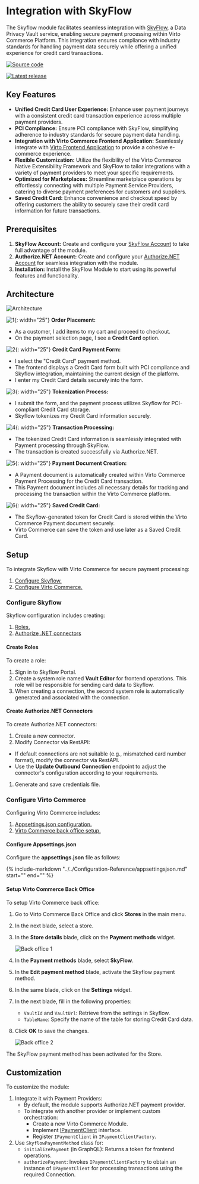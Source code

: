 # Integration with SkyFlow

The Skyflow module facilitates seamless integration with [SkyFlow](https://www.skyflow.com/), a Data Privacy Vault service, enabling secure payment processing within Virto Commerce Platform. This integration ensures compliance with industry standards for handling payment data securely while offering a unified experience for credit card transactions. 

[![Source code](media/source_code.png)](https://github.com/VirtoCommerce/vc-module-skyflow)

[![Latest release](media/latest_release.png)](https://github.com/VirtoCommerce/vc-module-skyflow/releases)

## Key Features

* **Unified Credit Card User Experience:** Enhance user payment journeys with a consistent credit card transaction experience across multiple payment providers.
* **PCI Compliance:** Ensure PCI compliance with SkyFlow, simplifying adherence to industry standards for secure payment data handling.
* **Integration with Virto Commerce Frontend Application:** Seamlessly integrate with [Virto Frontend Application](https://github.com/VirtoCommerce/vc-theme-b2b-vue) to provide a cohesive e-commerce experience.
* **Flexible Customization:** Utilize the flexibility of the Virto Commerce Native Extensibility Framework and SkyFlow to tailor integrations with a variety of payment providers to meet your specific requirements.
* **Optimized for Marketplaces:** Streamline marketplace operations by effortlessly connecting with multiple Payment Service Providers, catering to diverse payment preferences for customers and suppliers.
* **Saved Credit Card:** Enhance convenience and checkout speed by offering customers the ability to securely save their credit card information for future transactions.

## Prerequisites

1. **SkyFlow Account:** Create and configure your [SkyFlow Account](https://www.skyflow.com/) to take full advantage of the module.
2. **Authorize.NET Account:** Create and configure your [Authorize.NET Account](https://www.authorize.net/) for seamless integration with the module.
3. **Installation:** Install the SkyFlow Module to start using its powerful features and functionality.

## Architecture

![Architecture](media/architecture.png)

![1](media/1.png){: width="25"} **Order Placement:**

* As a customer, I add items to my cart and proceed to checkout.
* On the payment selection page, I see a **Credit Card** option.

![2](media/2.png){: width="25"} **Credit Card Payment Form:**

* I select the "Credit Card" payment method.
* The frontend displays a Credit Card form built with PCI compliance and Skyflow integration, maintaining the current design of the platform.
* I enter my Credit Card details securely into the form.

![3](media/3.png){: width="25"} **Tokenization Process:**

* I submit the form, and the payment process utilizes Skyflow for PCI-compliant Credit Card storage.
* Skyflow tokenizes my Credit Card information securely.

![4](media/4.png){: width="25"} **Transaction Processing:**

* The tokenized Credit Card information is seamlessly integrated with Payment processing through SkyFlow.
* The transaction is created successfully via Authorize.NET.

![5](media/5.png){: width="25"} **Payment Document Creation:**

* A Payment document is automatically created within Virto Commerce Payment Processing for the Credit Card transaction.
* This Payment document includes all necessary details for tracking and processing the transaction within the Virto Commerce platform.

![6](media/6.png){: width="25"} **Saved Credit Card:**

* The Skyflow-generated token for Credit Card is stored within the Virto Commerce Payment document securely.
* Virto Commerce can save the token and use later as a Saved Credit Card.


## Setup

To integrate Skyflow with Virto Commerce for secure payment processing:

1. [Configure Skyflow.](skyflow.md#configure-skyflow)
1. [Configure Virto Commerce.](skyflow.md#configure-virto-commerce)

### Configure Skyflow

Skyflow configuration includes creating:

1. [Roles.](skyflow.md#create-roles)
1. [Authorize .NET connectors](skyflow.md#create-authorizenet-connectors)

#### Create Roles

To create a role:

1. Sign in to Skyflow Portal.
1. Create a system role named **Vault Editor** for frontend operations. This role will be responsible for sending card data to Skyflow.
1. When creating a connection, the second system role is automatically generated and associated with the connection.

#### Create Authorize.NET Connectors

To create Authorize.NET connectors:

1. Create a new connector.
1. Modify Connector via RestAPI:
  * If default connections are not suitable (e.g., mismatched card number format), modify the connector via RestAPI.
  * Use the **Update Outbound Connection** endpoint to adjust the connector's configuration according to your requirements.
1. Generate and save credentials file.

### Configure Virto Commerce

Configuring Virto Commerce includes:

1. [Appsettings.json configuration.](skyflow.md#configure-appsettingsjson)
1. [Virto Commerce back office setup.](skyflow.md#setup-virto-commerce-back-office)

#### Configure Appsettings.json

Configure the **appsettings.json** file as follows:

{%
   include-markdown "../../Configuration-Reference/appsettingsjson.md"
   start="<!--skyflow-start-->"
   end="<!--skyflow-end-->"
%}

#### Setup Virto Commerce Back Office 

To setup Virto Commerce back office:

1. Go to Virto Commerce Back Office and click **Stores** in the main menu. 
1. In the next blade, select a store.
1. In the **Store details** blade,  click on the **Payment methods** widget.

    ![Back office 1](media/configure-backoffice-1.png)

1. In the **Payment methods** blade, select **SkyFlow**.
1. In the **Edit payment method** blade, activate the Skyflow payment method.
1. In the same blade, click on the **Settings** widget.
1. In the next blade, fill in the following properties:
    * `VaultId` and `VaultUrl`: Retrieve from the settings in Skyflow.
    * `TableName`: Specify the name of the table for storing Credit Card data.

1. Click **OK** to save the changes.

    ![Back office 2](media/configure-backoffice-2.png)

The SkyFlow payment method has been activated for the Store.

## Customization

To customize the module:

1. Integrate it with Payment Providers:
    * By default, the module supports Authorize.NET payment provider.
    * To integrate with another provider or implement custom orchestration:
        * Create a new Virto Commerce Module.
        * Implement [IPaymentClient](https://github.com/VirtoCommerce/vc-module-skyflow/blob/dev/src/VirtoCommerce.Skyflow.Core/Services/IPaymentClient.cs#L6) interface.
        * Register `IPaymentClient` in `IPaymentClientFactory`.
2. Use `SkyflowPaymentMethod` class for:
    * `initializePayment` (in GraphQL): Returns a token for frontend operations.
    * `authorizePayment`: Invokes `IPaymentClientFactory` to obtain an instance of `IPaymentClient` for processing transactions using the required Connection.
